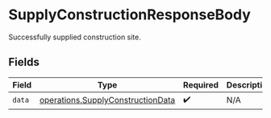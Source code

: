 # SupplyConstructionResponseBody

Successfully supplied construction site.


## Fields

| Field                                                                                  | Type                                                                                   | Required                                                                               | Description                                                                            |
| -------------------------------------------------------------------------------------- | -------------------------------------------------------------------------------------- | -------------------------------------------------------------------------------------- | -------------------------------------------------------------------------------------- |
| `data`                                                                                 | [operations.SupplyConstructionData](../../models/operations/supplyconstructiondata.md) | :heavy_check_mark:                                                                     | N/A                                                                                    |